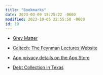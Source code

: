 ```yaml
---
title: "Bookmarks"
date: 2023-03-09 18:25:22 -0600
modified: 2023-10-05 22:55:50 -0600
id: 19
---
```



- [Grey Matter](https://greysanatomy.fandom.com/wiki/Category:Grey_Matter)

- [Caltech: The Feynman Lectures Website](https://www.feynmanlectures.caltech.edu/)

- [App privacy details on the App Store](https://developer.apple.com/app-store/app-privacy-details)

- [Debt Collection in Texas](https://guides.sll.texas.gov/debt-collection/medical-debt)

